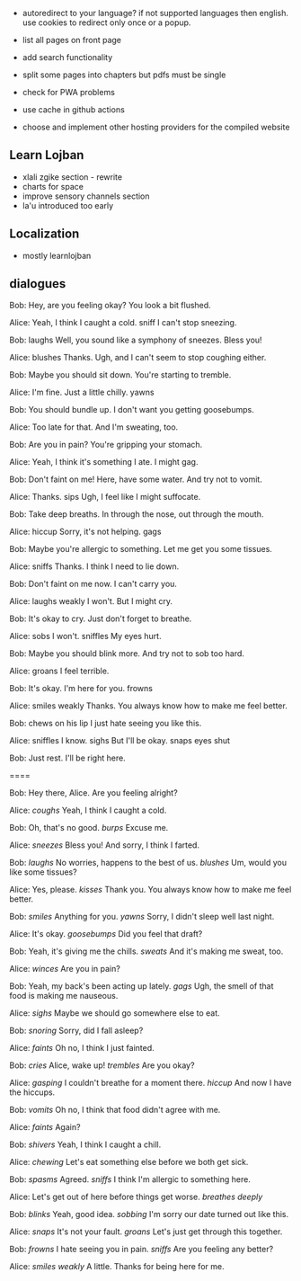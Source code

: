 * autoredirect to your language? if not supported languages then english. use cookies to redirect only once or a popup.
* list all pages on front page
* add search functionality
* split some pages into chapters but pdfs must be single

* check for PWA problems
* use cache in github actions
* choose and implement other hosting providers for the compiled website

## Learn Lojban

* xlali zgike section - rewrite
* charts for space 
* improve sensory channels section
* la'u introduced too early

## Localization

* mostly learnlojban


## dialogues

Bob: Hey, are you feeling okay? You look a bit flushed.

Alice: Yeah, I think I caught a cold. sniff I can't stop sneezing.

Bob: laughs Well, you sound like a symphony of sneezes. Bless you!

Alice: blushes Thanks. Ugh, and I can't seem to stop coughing either.

Bob: Maybe you should sit down. You're starting to tremble.

Alice: I'm fine. Just a little chilly. yawns

Bob: You should bundle up. I don't want you getting goosebumps.

Alice: Too late for that. And I'm sweating, too.

Bob: Are you in pain? You're gripping your stomach.

Alice: Yeah, I think it's something I ate. I might gag.

Bob: Don't faint on me! Here, have some water. And try not to vomit.

Alice: Thanks. sips Ugh, I feel like I might suffocate.

Bob: Take deep breaths. In through the nose, out through the mouth.

Alice: hiccup Sorry, it's not helping. gags

Bob: Maybe you're allergic to something. Let me get you some tissues.

Alice: sniffs Thanks. I think I need to lie down.

Bob: Don't faint on me now. I can't carry you.

Alice: laughs weakly I won't. But I might cry.

Bob: It's okay to cry. Just don't forget to breathe.

Alice: sobs I won't. sniffles My eyes hurt.

Bob: Maybe you should blink more. And try not to sob too hard.

Alice: groans I feel terrible.

Bob: It's okay. I'm here for you. frowns

Alice: smiles weakly Thanks. You always know how to make me feel better.

Bob: chews on his lip I just hate seeing you like this.

Alice: sniffles I know. sighs But I'll be okay. snaps eyes shut

Bob: Just rest. I'll be right here.

====

Bob: Hey there, Alice. Are you feeling alright?

Alice: *coughs* Yeah, I think I caught a cold.

Bob: Oh, that's no good. *burps* Excuse me.

Alice: *sneezes* Bless you! And sorry, I think I farted.

Bob: *laughs* No worries, happens to the best of us. *blushes* Um, would you like some tissues?

Alice: Yes, please. *kisses* Thank you. You always know how to make me feel better.

Bob: *smiles* Anything for you. *yawns* Sorry, I didn't sleep well last night.

Alice: It's okay. *goosebumps* Did you feel that draft?

Bob: Yeah, it's giving me the chills. *sweats* And it's making me sweat, too.

Alice: *winces* Are you in pain?

Bob: Yeah, my back's been acting up lately. *gags* Ugh, the smell of that food is making me nauseous.

Alice: *sighs* Maybe we should go somewhere else to eat.

Bob: *snoring* Sorry, did I fall asleep?

Alice: *faints* Oh no, I think I just fainted.

Bob: *cries* Alice, wake up! *trembles* Are you okay?

Alice: *gasping* I couldn't breathe for a moment there. *hiccup* And now I have the hiccups.

Bob: *vomits* Oh no, I think that food didn't agree with me.

Alice: *faints* Again?

Bob: *shivers* Yeah, I think I caught a chill.

Alice: *chewing* Let's eat something else before we both get sick.

Bob: *spasms* Agreed. *sniffs* I think I'm allergic to something here.

Alice: Let's get out of here before things get worse. *breathes deeply*

Bob: *blinks* Yeah, good idea. *sobbing* I'm sorry our date turned out like this.

Alice: *snaps* It's not your fault. *groans* Let's just get through this together.

Bob: *frowns* I hate seeing you in pain. *sniffs* Are you feeling any better?

Alice: *smiles weakly* A little. Thanks for being here for me.